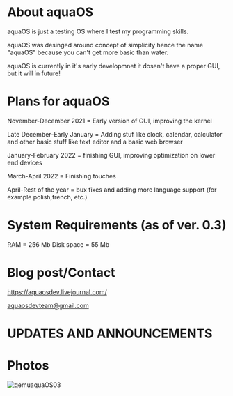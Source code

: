 # About aquaOS
aquaOS is just a testing OS where I test my programming skills.

aquaOS was desinged around concept of simplicity hence the name "aquaOS" because you can't get more basic than water.

aquaOS is currently in it's early developmnet it dosen't have a proper GUI, but it will in future!

# Plans for aquaOS
November-December 2021 = Early version of GUI, improving the kernel

Late December-Early January = Adding stuf like clock, calendar, calculator and other basic stuff like text editor and a basic web browser

January-February 2022 = finishing GUI, improving optimization on lower end devices

March-April 2022 = Finishing touches

April-Rest of the year = bux fixes and adding more language support (for example polish,french, etc.)

# System Requirements (as of ver. 0.3)
RAM = 256 Mb
Disk space = 55 Mb
# Blog post/Contact
https://aquaosdev.livejournal.com/

aquaosdevteam@gmail.com

# UPDATES AND ANNOUNCEMENTS


# Photos

![qemuaquaOS03](https://user-images.githubusercontent.com/94230991/142755987-cb2fe39c-70cd-4c70-9719-000d1efc30ad.png)
